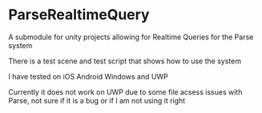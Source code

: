 # ParseRealtimeQuery
A submodule for unity projects allowing for Realtime Queries for the Parse system 

There is a test scene and test script that shows how to use the system

I have tested on iOS Android Windows and UWP

Currently it does not work on UWP due to some file acsess issues with Parse, not sure if it is a bug or if I am not using it right
